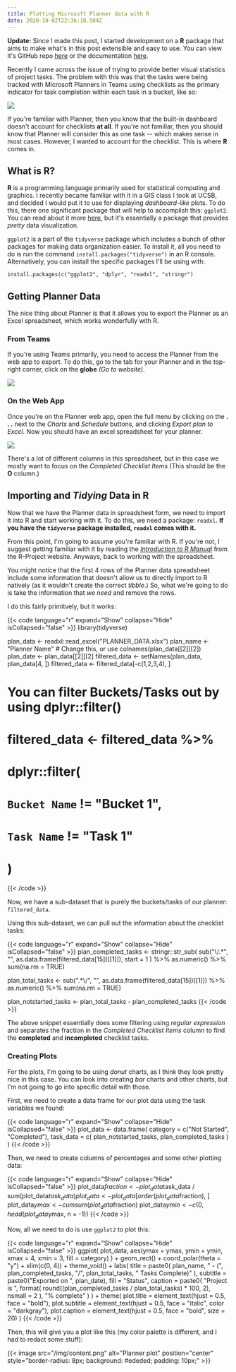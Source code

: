 ```yaml
---
title: Plotting Microsoft Planner data with R
date: 2020-10-02T22:36:18.504Z
---
```

**Update:** Since I made this post, I started development on a **R** package that aims to make what's in this post extensible and easy to use. You can view it's GitHub repo [here](https://github.com/program--/plannr) or the documentation [here](https://plannr.justinsingh.me).

Recently I came across the issue of trying to provide better visual statistics of project tasks. The problem with this was that the tasks were being tracked with Microsoft Planners in Teams using checklists as the primary indicator for task completion within each task in a bucket, like so:

![](/img/task1.png)

If you're familiar with Planner, then you know that the built-in dashboard doesn't account for checklists **at all**. If you're not familiar, then you should know that Planner will consider this as one task -- which makes sense in most cases. However, I wanted to account for the checklist. This is where **R** comes in.

## What is **R**?

**R** is a programming language primarily used for statistical computing and graphics. I recently became familiar with it in a GIS class I took at UCSB, and decided I would put it to use for displaying *dashboard-like* plots. To do this, there one significant package that will help to accomplish this: `ggplot2`. You can read about it more [here](https://ggplot2.tidyverse.org/), but it's essentially a package that provides *pretty* data visualization.

`ggplot2` is a part of the `tidyverse` package which includes a bunch of other packages for making data organization easier. To install it, all you need to do is run the command `install.packages("tidyverse")` in an R console. Alternatively, you can install the specific packages I'll be using with:

`install.packages(c("ggplot2", "dplyr", "readxl", "stringr")`

## Getting Planner Data

The nice thing about Planner is that it allows you to export the Planner as an Excel spreadsheet, which works wonderfully with R.

### From Teams

If you're using Teams primarily, you need to access the Planner from the web app to export. To do this, go to the tab for your Planner and in the top-right corner, click on the **globe** *(Go to website)*.

![](/img/planner.png)

### On the Web App

Once you're on the Planner web app, open the full menu by clicking on the **. . .** next to the *Charts* and *Schedule* buttons, and clicking *Export plan to Excel*. Now you should have an excel spreadsheet for your planner.

![](/img/spreadsheet.png)

There's a lot of different columns in this spreadsheet, but in this case we mostly want to focus on the *Completed Checklist Items* (This should be the **O** column.)

## Importing and *Tidying* Data in R

Now that we have the Planner data in spreadsheet form, we need to import it into R and start working with it. To do this, we need a package: `readxl`. **If you have the `tidyverse` package installed, `readxl` comes with it.**

From this point, I'm going to assume you're familiar with R. If you're not, I suggest getting familiar with it by reading the *[Introduction to R Manual](https://cran.r-project.org/manuals.html)* from the R-Project website. Anyways, back to working with the spreadsheet.

You might notice that the first 4 rows of the Planner data spreadsheet include some information that doesn't allow us to directly import to R natively (as it wouldn't create the correct *tibble*.) So, what we're going to do is take the information that *we need* and remove the rows.

I do this fairly primitvely, but it works:

{{< code language="r" expand="Show" collapse="Hide" isCollapsed="false" >}}
library(tidyverse)

plan_data     <- readxl::read_excel("PLANNER_DATA.xlsx")
plan_name     <- "Planner Name" # Change this, or use colnames(plan_data[[2]][2]) 
plan_date     <- plan_data[[2]][2]
filtered_data <- setNames(plan_data, plan_data[4, ])
filtered_data <- filtered_data[-c(1,2,3,4), ]
# You can filter Buckets/Tasks out by using dplyr::filter()
#
# filtered_data <- filtered_data %>%
#     dplyr::filter(
#         `Bucket Name` != "Bucket 1",
#         `Task Name` != "Task 1"
#    )
{{< /code >}}

Now, we have a sub-dataset that is purely the buckets/tasks of our planner: `filtered_data`.

Using this sub-dataset, we can pull out the information about the checklist tasks:

{{< code language="r" expand="Show" collapse="Hide" isCollapsed="false" >}}
plan_completed_tasks <- stringr::str_sub(
        sub("\\/.*", "", as.data.frame(filtered_data[15])[[1]]),
        start = 1
    ) %>%
    as.numeric() %>%
    sum(na.rm = TRUE)

plan_total_tasks <- sub(".*\\/", "", as.data.frame(filtered_data[15])[[1]]) %>%
    as.numeric() %>%
    sum(na.rm = TRUE)

plan_notstarted_tasks <- plan_total_tasks - plan_completed_tasks
{{< /code >}}

The above snippet essentially does some filtering using *regular expression* and separates the fraction in the *Completed Checklist Items* column to find the **completed** and **incompleted** checklist tasks.

### Creating Plots

For the plots, I'm going to be using *donut* charts, as I think they look pretty nice in this case. You can look into creating *bar* charts and other charts, but I'm not going to go into specific detail with those.

First, we need to create a data frame for our plot data using the task variables we found:

{{< code language="r" expand="Show" collapse="Hide" isCollapsed="false" >}}
plot_data <- data.frame(
    category = c("Not Started", "Completed"),
    task_data = c(
        plan_notstarted_tasks,
        plan_completed_tasks
    )
)
{{< /code >}}

Then, we need to create columns of percentages and some other plotting data:

{{< code language="r" expand="Show" collapse="Hide" isCollapsed="false" >}}
plot_data$fraction <- plot_data$task_data / sum(plot_data$task_data)
plot_data          <- plot_data[order(plot_data$fraction), ]
plot_data$ymax     <- cumsum(plot_data$fraction)
plot_data$ymin     <- c(0, head(plot_data$ymax, n = -1))
{{< /code >}}

Now, all we need to do is use `ggplot2` to plot this:

{{< code language="r" expand="Show" collapse="Hide" isCollapsed="false" >}}
ggplot(
    plot_data,
    aes(ymax = ymax, ymin = ymin, xmax = 4, xmin = 3, fill = category)
) +
geom_rect() +
coord_polar(theta = "y") +
xlim(c(0, 4)) +
theme_void() +
labs(
    title = paste0(
        plan_name,
        " - (",
        plan_completed_tasks,
        "/",
        plan_total_tasks,
        " Tasks Complete)"
    ),
    subtitle = paste0("Exported on ", plan_date),
    fill = "Status",
    caption = paste0(
        "Project is ",
        format(
            round((plan_completed_tasks / plan_total_tasks) * 100, 2),
            nsmall = 2
        ),
        "% complete"
    )
) +
theme(
    plot.title = element_text(hjust = 0.5, face = "bold"),
    plot.subtitle = element_text(hjust = 0.5, face = "italic", color = "darkgray"),
    plot.caption = element_text(hjust = 0.5, face = "bold", size = 20)
)
{{< /code >}}

Then, this will give you a plot like this (my color palette is different, and I had to redact some stuff):

{{< image src="/img/content.png" alt="Planner plot" position="center" style="border-radius: 8px; background: #ededed; padding: 10px;" >}}